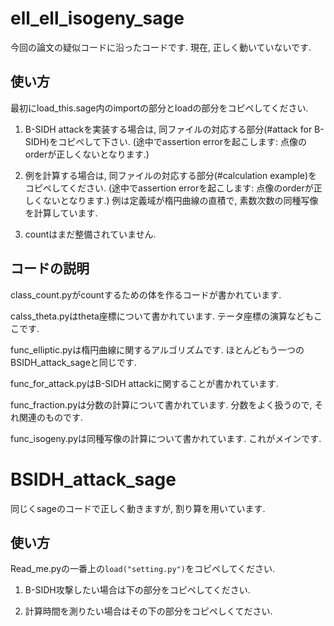 
# ell_ell_isogeny_sage

今回の論文の疑似コードに沿ったコードです. 現在, 正しく動いていないです. 

## 使い方

最初にload_this.sage内のimportの部分とloadの部分をコピペしてください. 

1. B-SIDH attackを実装する場合は, 同ファイルの対応する部分(#attack for B-SIDH)をコピペして下さい. (途中でassertion errorを起こします: 点像のorderが正しくないとなります.)

2. 例を計算する場合は, 同ファイルの対応する部分(#calculation example)をコピペしてください. (途中でassertion errorを起こします: 点像のorderが正しくないとなります.)
   例は定義域が楕円曲線の直積で, 素数次数の同種写像を計算しています.

3. countはまだ整備されていません. 

## コードの説明

class_count.pyがcountするための体を作るコードが書かれています. 

calss_theta.pyはtheta座標について書かれています. テータ座標の演算などもここです. 

func_elliptic.pyは楕円曲線に関するアルゴリズムです. ほとんどもう一つのBSIDH_attack_sageと同じです. 

func_for_attack.pyはB-SIDH attackに関することが書かれています. 

func_fraction.pyは分数の計算について書かれています. 分数をよく扱うので, それ関連のものです. 

func_isogeny.pyは同種写像の計算について書かれています. これがメインです. 

# BSIDH_attack_sage   

同じくsageのコードで正しく動きますが, 割り算を用いています. 

## 使い方

Read_me.pyの一番上の`load("setting.py")`をコピペしてください. 

1. B-SIDH攻撃したい場合は下の部分をコピペしてください.

2. 計算時間を測りたい場合はその下の部分をコピペしくてださい. 





